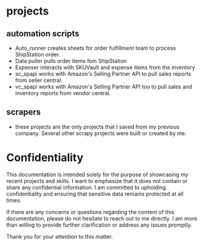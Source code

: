 # projects

## automation scripts
- Auto_runner creates sheets for order fulfillment team to process ShipStation order.
- Data puller pulls order items fom ShipStation
- Expenser interacts with SKUVault and expense items from the inventory 
- sc_spapi works with Amazon's Selling Partner API to pull sales reports from seller central.
- vc_spapi works with Amazon's Selling Partner API too to pull sales and inventory reports from vendor central.

## scrapers
- these projects are the only projects that I saved from my previous company. Several other scrapy projects were built or created by me.


# Confidentiality
This documentation is intended solely for the purpose of showcasing my recent projects and skills. I want to emphasize that it does not contain or share any confidential information. I am committed to upholding confidentiality and ensuring that sensitive data remains protected at all times.

If there are any concerns or questions regarding the content of this documentation, please do not hesitate to reach out to me directly. I am more than willing to provide further clarification or address any issues promptly.

Thank you for your attention to this matter.
